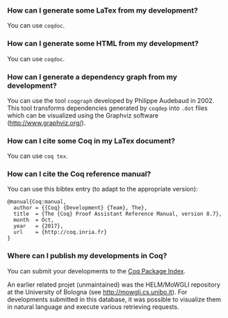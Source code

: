 ### How can I generate some LaTex from my development?

You can use `coqdoc`.

### How can I generate some HTML from my development?

You can use `coqdoc`.

### How can I generate a dependency graph from my development?

You can use the tool `coqgraph` developed by Philippe Audebaud in 2002. This tool transforms dependencies generated by `coqdep` into `.dot` files which can be visualized using the Graphviz software (http://www.graphviz.org/).

### How can I cite some Coq in my LaTex document?

You can use `coq tex`.

### How can I cite the Coq reference manual?
You can use this bibtex entry (to adapt to the appropriate version):

```
@manual{Coq:manual,
  author = {{Coq} {Development} {Team}, The},
  title  = {The {Coq} Proof Assistant Reference Manual, version 8.7},
  month  = Oct,
  year   = {2017},
  url    = {http://coq.inria.fr}
}
```

### Where can I publish my developments in Coq?

You can submit your developments to the [Coq Package Index](https://coq.inria.fr/packages).

An earlier related projet (unmaintained) was the HELM/MoWGLI repository at the University of Bologna (see http://mowgli.cs.unibo.it). For developments submitted in this database, it was possible to visualize them in natural language and execute various retrieving requests.
